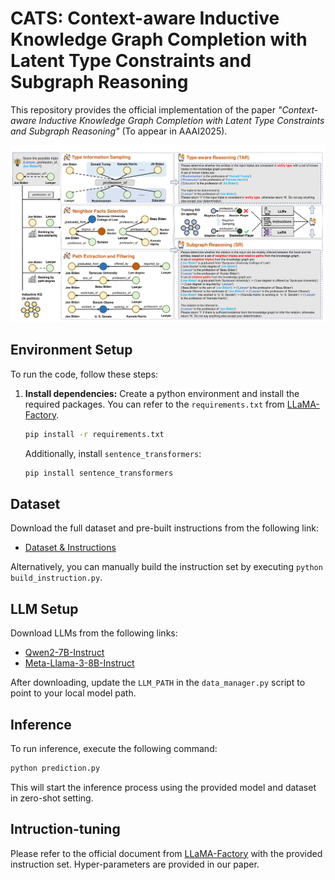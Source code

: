# CATS: Context-aware Inductive Knowledge Graph Completion with Latent Type Constraints and Subgraph Reasoning

This repository provides the official implementation of the paper *"Context-aware Inductive Knowledge Graph Completion with Latent Type Constraints and Subgraph Reasoning"* (To appear in AAAI2025).

![CATS](CATS.png)

## Environment Setup

To run the code, follow these steps:

1. **Install dependencies:**
   Create a python environment and install the required packages. You can refer to the `requirements.txt` from [LLaMA-Factory](https://github.com/hiyouga/LLaMA-Factory/blob/main/requirements.txt).

   ```bash
   pip install -r requirements.txt
   ```
   
   Additionally, install `sentence_transformers`:

   ```bash
   pip install sentence_transformers
   ```

## Dataset

Download the full dataset and pre-built instructions from the following link:

- [Dataset &amp; Instructions](https://drive.google.com/drive/folders/17C3BsllCWy_TK3B5WwCjxPQo2heuLJPz?usp=drive_link)

Alternatively, you can manually build the instruction set by executing `python build_instruction.py`.

## LLM Setup

Download LLMs from the following links:

- [Qwen2-7B-Instruct](https://huggingface.co/Qwen/Qwen2-7B-Instruct)
- [Meta-Llama-3-8B-Instruct](https://huggingface.co/meta-llama/Meta-Llama-3-8B-Instruct)

After downloading, update the `LLM_PATH` in the `data_manager.py` script to point to your local model path.

## Inference

To run inference, execute the following command:

```bash
python prediction.py
```

This will start the inference process using the provided model and dataset in zero-shot setting.

## Intruction-tuning

Please refer to the official document from [LLaMA-Factory](https://github.com/hiyouga/LLaMA-Factory/.) with the provided instruction set. Hyper-parameters are provided in our paper.
